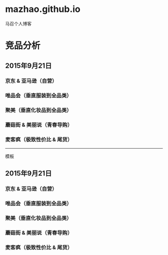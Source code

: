 # mazhao.github.io
马召个人博客

# 竞品分析

## 2015年9月21日

### 京东 & 亚马逊（自营）

### 唯品会（垂直服装到全品类）

### 聚美（垂直化妆品到全品类）

### 蘑菇街 & 美丽说（青春导购）

### 麦客疯（极致性价比 & 尾货）


-------
模板
## 2015年9月21日

### 京东 & 亚马逊（自营）

### 唯品会（垂直服装到全品类）

### 聚美（垂直化妆品到全品类）

### 蘑菇街 & 美丽说（青春导购）

### 麦客疯（极致性价比 & 尾货）
